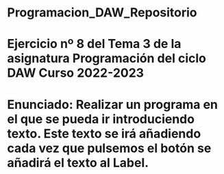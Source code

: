 # Programacion_DAW_Repositorio
# Ejercicio nº 8 del Tema 3 de la asignatura Programación del ciclo DAW Curso 2022-2023
# Enunciado: Realizar un programa en el que se pueda ir introduciendo texto. Este texto se irá añadiendo cada vez que pulsemos el botón se añadirá el texto al Label.
